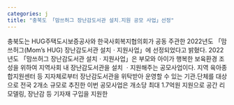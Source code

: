 ```yaml
---
categories: j
title: "충북도 「맘쓰허그 장난감도서관 설치․지원 공모 사업」선정"
---
```

충북도는 HUG주택도시보증공사와 한국사회복지협의회가 공동 주관한 2022년도 「맘쓰허그(Mom’s HUG) 장난감도서관 설치ㆍ지원사업」에 선정되었다고 밝혔다. 2022년도 「맘쓰허그 장난감도서관 설치ㆍ지원사업」은 부모와 아이가 행복한 보육환경 조성을 위하여 지역사회 내 장난감도서관을 설치 ㆍ지원해주는 공모사업이다. 지역 육아종합지원센터 등 지자체로부터 장난감도서관을 위탁받아 운영할 수 있는 기관․단체를 대상으로 전국 2개소 규모로 추진한 이번 공모사업은 개소당 최대 1.7억원 지원으로 공간 리모델링, 장난감 등 기자재 구입을 지원한
